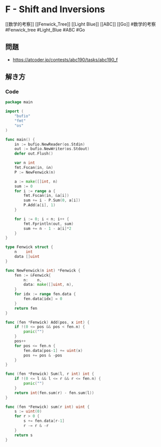 # F - Shift and Inversions
[[数学的考察]] [[Fenwick_Tree]] [[Light Blue]] [[ABC]] [[Go]]
#数学的考察 #Fenwick_tree #Light_Blue #ABC #Go 

## 問題
- https://atcoder.jp/contests/abc190/tasks/abc190_f

## 解き方
### Code
```go
package main

import (
	"bufio"
	"fmt"
	"os"
)

func main() {
	in := bufio.NewReader(os.Stdin)
	out := bufio.NewWriter(os.Stdout)
	defer out.Flush()

	var n int
	fmt.Fscan(in, &n)
	P := NewFenwick(n)

	a := make([]int, n)
	sum := 0
	for i := range a {
		fmt.Fscan(in, &a[i])
		sum += i - P.Sum(0, a[i])
		P.Add(a[i], 1)
	}

	for i := 0; i < n; i++ {
		fmt.Fprintln(out, sum)
		sum += n - 1 - a[i]*2
	}
}

type Fenwick struct {
	n    int
	data []uint
}

func NewFenwick(n int) *Fenwick {
	fen := &Fenwick{
		n:    n,
		data: make([]uint, n),
	}
	for idx := range fen.data {
		fen.data[idx] = 0
	}
	return fen
}

func (fen *Fenwick) Add(pos, x int) {
	if !(0 <= pos && pos < fen.n) {
		panic("")
	}
	pos++
	for pos <= fen.n {
		fen.data[pos-1] += uint(x)
		pos += pos & -pos
	}
}

func (fen *Fenwick) Sum(l, r int) int {
	if !(0 <= l && l <= r && r <= fen.n) {
		panic("")
	}
	return int(fen.sum(r) - fen.sum(l))
}

func (fen *Fenwick) sum(r int) uint {
	s := uint(0)
	for r > 0 {
		s += fen.data[r-1]
		r -= r & -r
	}
	return s
}
```